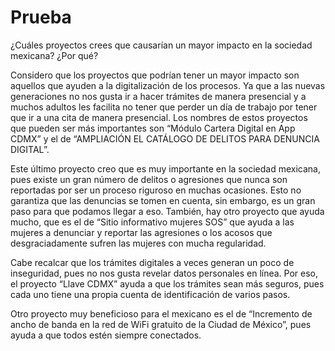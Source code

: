 # Prueba

¿Cuáles proyectos crees que causarían un mayor impacto en la sociedad mexicana? ¿Por qué?

Considero que los proyectos que podrían tener un mayor impacto son aquellos que ayuden a la digitalización de los procesos. Ya que a las nuevas generaciones no nos gusta ir a hacer trámites de manera presencial y a muchos adultos les facilita no tener que perder un día de trabajo por tener que ir a una cita de manera presencial. Los nombres de estos proyectos que pueden ser más importantes son “Módulo Cartera Digital en App CDMX” y el de “AMPLIACIÓN EL CATÁLOGO DE DELITOS PARA DENUNCIA DIGITAL”.

Este último proyecto creo que es muy importante en la sociedad mexicana, pues existe un gran número de delitos o agresiones que nunca son reportadas por ser un proceso riguroso en muchas ocasiones. Esto no garantiza que las denuncias se tomen en cuenta, sin embargo, es un gran paso para que podamos llegar a eso. También, hay otro proyecto que ayuda mucho, que es el de “Sitio informativo mujeres SOS” que ayuda a las mujeres a denunciar y reportar las agresiones o los acosos que desgraciadamente sufren las mujeres con mucha regularidad.

Cabe recalcar que los trámites digitales a veces generan un poco de inseguridad, pues no nos gusta revelar datos personales en línea. Por eso, el proyecto “Llave CDMX” ayuda a que los trámites sean más seguros, pues cada uno tiene una propia cuenta de identificación de varios pasos.

Otro proyecto muy beneficioso para el mexicano es el de “Incremento de ancho de banda en la red de WiFi gratuito de la Ciudad de México”, pues ayuda a que todos estén siempre conectados.
